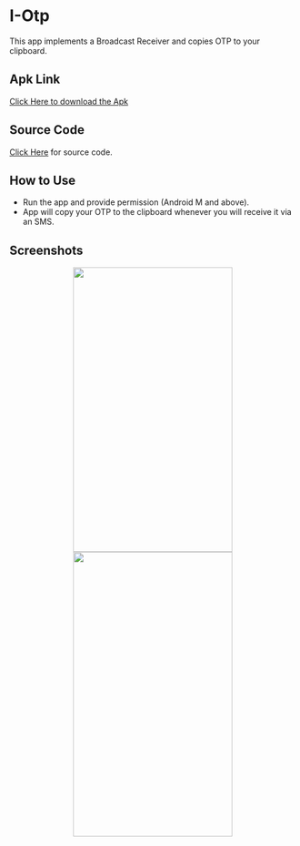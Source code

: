 # I-Otp

This app implements a Broadcast Receiver and copies OTP to your clipboard.

## Apk Link

<a href="https://drive.google.com/open?id=1sjDx5gG0APPvDTAPntpHl1dvC2SqViRE">Click Here to download the Apk</a>

## Source Code

<a href="https://github.com/mittalHimanshu/I-Otp/tree/master/app/src/main/java/com/example/phoenix/i_otp">Click Here</a> for source code.

## How to Use

* Run the app and provide permission (Android M and above).
* App will copy your OTP to the clipboard whenever you will receive it via an SMS.

## Screenshots

<p align="center">
<img src="https://mittalhimanshu151.000webhostapp.com/Images/I-Otp/1.jpg" width="280" height="500" hspace="4"/>
<img src="https://mittalhimanshu151.000webhostapp.com/Images/I-Otp/2.jpg" width="280" height="500" hspace="4"/>
</p>